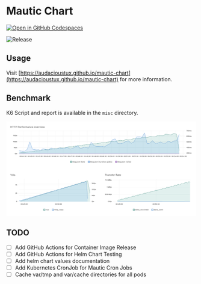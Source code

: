 # Mautic Chart

[![Open in GitHub Codespaces](https://github.com/codespaces/badge.svg)](https://github.com/codespaces/new/?repo=audacioustux%2Fdevcontainers&ref=master)  

![Release](https://github.com/audacioustux/mautic-chart/actions/workflows/release.yml/badge.svg)

## Usage

Visit [https://audacioustux.github.io/mautic-chart](https://audacioustux.github.io/mautic-chart) for more information.

## Benchmark

K6 Script and report is available in the `misc` directory.

<!-- embed misc/mautic-lt-ramp.png -->
![Mautic Load Test](misc/mautic-lt-ramp.png)

## TODO

- [ ] Add GitHub Actions for Container Image Release
- [ ] Add GitHub Actions for Helm Chart Testing
- [ ] Add helm chart values documentation
- [ ] Add Kubernetes CronJob for Mautic Cron Jobs
- [ ] Cache var/tmp and var/cache directories for all pods